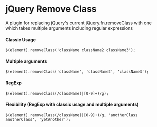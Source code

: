 # jQuery Remove Class
A plugin for replacing jQuery's current jQuery.fn.removeClass with one which takes multiple arguments including regular expressions

#### Classic Usage

    $(element).removeClass('className className2 className3');

#### Multiple arguments

    $(element).removeClass('className', 'className2', 'className3');

#### RegExp

    $(element).removeClass(/className(|[0-9]+)/g);

#### Flexibility (RegExp with classic usage and multiple arguments)

    $(element).removeClass(/className(|[0-9]+)/g, 'anotherClass anotherClass', 'yetAnother');
